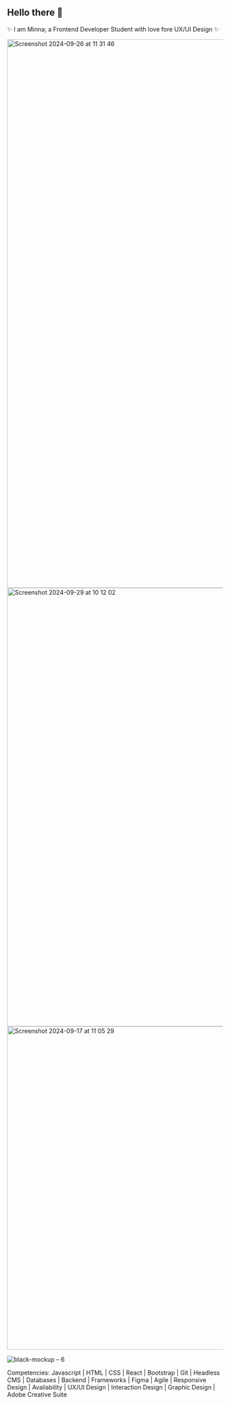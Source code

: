 ## Hello there 👋

✨ I am Minna; a Frontend Developer Student with love fore UX/UI Design ✨ 

<img width="1281" alt="Screenshot 2024-09-26 at 11 31 46" src="https://github.com/user-attachments/assets/b25ec8c6-8fc3-4ff4-bc85-f2858bab1d21">

<img width="1024" alt="Screenshot 2024-09-29 at 10 12 02" src="https://github.com/user-attachments/assets/1bb0db7e-cd93-45c1-944e-fa54811129b2">

<img width="755" alt="Screenshot 2024-09-17 at 11 05 29" src="https://github.com/user-attachments/assets/6d3fbf28-a00e-4038-aeb3-097e1ea29198">

![black-mockup – 6](https://github.com/user-attachments/assets/aa38e45e-22db-4f9b-ad58-6903e9776ea8)

Competencies:
Javascript | HTML | CSS | React | Bootstrap | Git | Headless CMS | Databases | Backend | Frameworks | Figma | Agile | Responsive Design | Availability | UX/UI Design | Interaction Design | Graphic Design |  Adobe Creative Suite



<!--
**MinnaNL/MinnaNL** is a ✨ _special_ ✨ repository because its `README.md` (this file) appears on your GitHub profile.

Here are some ideas to get you started:

- 🔭 I’m currently working on ...
- 🌱 I’m currently learning ...
- 👯 I’m looking to collaborate on ...
- 🤔 I’m looking for help with ...
- 💬 Ask me about ...
- 📫 How to reach me: ...
- 😄 Pronouns: ...
- ⚡ Fun fact: ...
-->
